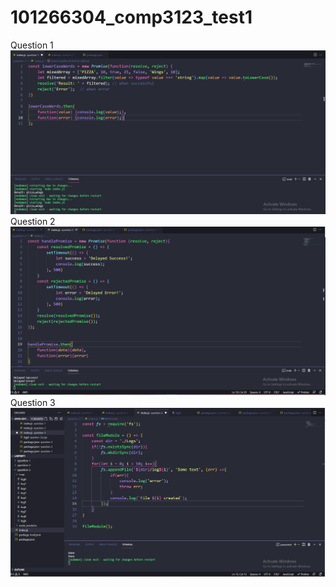 # 101266304_comp3123_test1
Question 1
![sample image](https://github.com/fcamgz/101266304_comp3123_test1/blob/master/question-1/Capture.PNG?raw=true)
Question 2
![sample image](https://github.com/fcamgz/101266304_comp3123_test1/blob/master/question-2/Capture.PNG?raw=true)
Question 3
![sample image](https://github.com/fcamgz/101266304_comp3123_test1/blob/master/question-3/Capture.PNG?raw=true)
